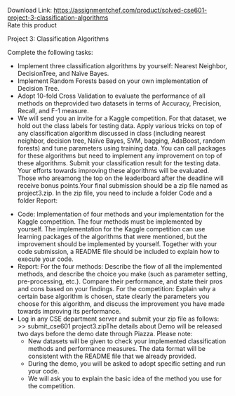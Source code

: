 Download Link: https://assignmentchef.com/product/solved-cse601-project-3-classification-algorithms
<br>
<span class="kksr-muted">Rate this product</span>

Project 3: Classification Algorithms

Complete the following tasks:

<ul>

 <li>Implement three classification algorithms by yourself: Nearest Neighbor, DecisionTree, and Naïve Bayes.</li>

 <li>Implement Random Forests based on your own implementation of Decision Tree.</li>

 <li>Adopt 10-fold Cross Validation to evaluate the performance of all methods on theprovided two datasets in terms of Accuracy, Precision, Recall, and F-1 measure.</li>

 <li>We will send you an invite for a Kaggle competition. For that dataset, we hold out the class labels for testing data. Apply various tricks on top of any classification algorithm discussed in class (including nearest neighbor, decision tree, Naïve Bayes, SVM, bagging, AdaBoost, random forests) and tune parameters using training data. You can call packages for these algorithms but need to implement any improvement on top of these algorithms. Submit your classification result for the testing data. Your efforts towards improving these algorithms will be evaluated. Those who areamong the top on the leaderboard after the deadline will receive bonus points.Your final submission should be a zip file named as project3.zip. In the zip file, you need to include a folder Code and a folder Report:</li>

</ul>

<ul>

 <li>Code: Implementation of four methods and your implementation for the Kaggle competition. The four methods must be implemented by yourself. The implementation for the Kaggle competition can use learning packages of the algorithms that were mentioned, but the improvement should be implemented by yourself. Together with your code submission, a README file should be included to explain how to execute your code.</li>

 <li>Report: For the four methods: Describe the flow of all the implemented methods, and describe the choice you make (such as parameter setting, pre-processing, etc.). Compare their performance, and state their pros and cons based on your findings. For the competition: Explain why a certain base algorithm is chosen, state clearly the parameters you choose for this algorithm, and discuss the improvement you have made towards improving its performance.</li>

 <li>Log in any CSE department server and submit your zip file as follows: &gt;&gt; submit_cse601 project3.zipThe details about Demo will be released two days before the demo date through Piazza. Please note:

  <ul>

   <li>New datasets will be given to check your implemented classification methods and performance measures. The data format will be consistent with the README file that we already provided.</li>

   <li>During the demo, you will be asked to adopt specific setting and run your code.</li>

   <li>We will ask you to explain the basic idea of the method you use for the competition.</li>

  </ul></li>